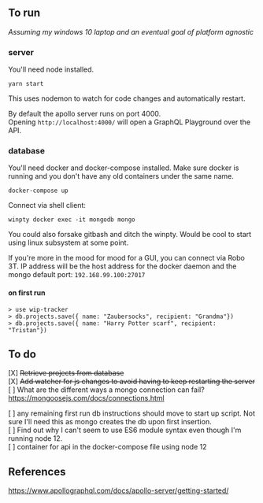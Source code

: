 ## To run
*Assuming my windows 10 laptop and an eventual goal of platform agnostic*

### server 
You'll need node installed.
```
yarn start
```
This uses nodemon to watch for code changes and automatically restart.

By default the apollo server runs on port 4000.  
Opening `http://localhost:4000/` will open a GraphQL Playground over the API.

### database
You'll need docker and docker-compose installed.
Make sure docker is running and you don't have any old containers under the same name.
```
docker-compose up
```

Connect via shell client:
```
winpty docker exec -it mongodb mongo

```
You could also forsake gitbash and ditch the winpty. Would be cool to start using linux subsystem at some point.

If you're more in the mood for mood for a GUI, you can connect via Robo 3T.
IP address will be the host address for the docker daemon and the mongo default port: `192.168.99.100:27017`

#### on first run
```
> use wip-tracker
> db.projects.save({ name: "Zaubersocks", recipient: "Grandma"})
> db.projects.save({ name: "Harry Potter scarf", recipient: "Tristan"})
```

## To do
[X] ~~Retrieve projects from database~~  
[X] ~~Add watcher for js changes to avoid having to keep restarting the server~~  
[ ] What are the different ways a mongo connection can fail? https://mongoosejs.com/docs/connections.html  

[ ] any remaining first run db instructions should move to start up script. Not sure I'll need this as mongo creates the db upon first insertion.  
[ ] Find out why I can't seem to use ES6 module syntax even though I'm running node 12.  
[ ] container for api in the docker-compose file using node 12

## References

https://www.apollographql.com/docs/apollo-server/getting-started/